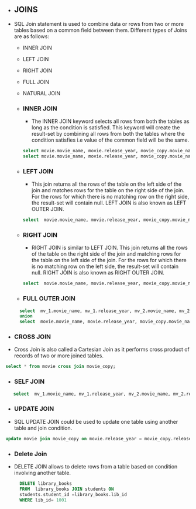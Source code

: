 - ## JOINS
- SQL Join statement is used to combine data or rows from two or more tables based on a common field between them. Different types of Joins are as follows: 

  - INNER JOIN
  - LEFT JOIN
  - RIGHT JOIN
  - FULL JOIN
  - NATURAL JOIN 

  
  - ### INNER JOIN
    - The INNER JOIN keyword selects all rows from both the tables as long as the condition is satisfied. This keyword will create the result-set by combining all rows from both the tables where the condition satisfies i.e value of the common field will be the same.
    
    ```sql
    select movie.movie_name, movie.release_year, movie_copy.movie_name, movie_copy.release_year from movie inner join movie_copy on movie.movie_name = movie_copy.movie_name;
    select movie.movie_name, movie.release_year, movie_copy.movie_name, movie_copy.release_year from movie join movie_copy on movie.movie_name = movie_copy.movie_name; -- JOIN is als same as INNER JOIN
    ```
    
  
  - ### LEFT JOIN
    - This join returns all the rows of the table on the left side of the join and matches rows for the table on the right side of the join. For the rows for which there is no matching row on the right side, the result-set will contain null. LEFT JOIN is also known as LEFT OUTER JOIN.
    
    ```sql
    select  movie.movie_name, movie.release_year, movie_copy.movie_name, movie_copy.release_year from movie left join movie_copy on movie.movie_name = movie_copy.movie_name;
    ```
  - ### RIGHT JOIN
    - RIGHT JOIN is similar to LEFT JOIN. This join returns all the rows of the table on the right side of the join and matching rows for the table on the left side of the join. For the rows for which there is no matching row on the left side, the result-set will contain null. RIGHT JOIN is also known as RIGHT OUTER JOIN.
    ```sql
    select  movie.movie_name, movie.release_year, movie_copy.movie_name, movie_copy.release_year from movie right join movie_copy on movie.movie_name = movie_copy.movie_name;
    ```
  - ### FULL OUTER JOIN
  ```sql
    select  mv_1.movie_name, mv_1.release_year, mv_2.movie_name, mv_2.release_year from movie as mv_1 left join movie_copy as mv_2 on mv_1.movie_name = mv_2.movie_name
    union
    select  movie.movie_name, movie.release_year, movie_copy.movie_name, movie_copy.release_year from movie right join movie_copy on movie.movie_name = movie_copy.movie_name;
  ```

 - ### CROSS JOIN
  - Cross Join is also called a Cartesian Join as it performs cross product of records of two or more joined tables. 
  ```sql
  select * from movie cross join movie_copy; 
  ```

 - ### SELF JOIN
 ```sql
    select  mv_1.movie_name, mv_1.release_year, mv_2.movie_name, mv_2.release_year from movie mv_1 join movie_copy mv_2 on mv_1.movie_name = mv_2.movie_name;
 ```
 - ### UPDATE JOIN
 - SQL UPDATE JOIN could be used to update one table using another table and join condition.


 ```sql
 update movie join movie_copy on movie.release_year = movie_copy.release_year set movie.movie_name = movie_copy.movie_name;
 ```
- ### Delete Join
- DELETE JOIN allows to delete rows from a table based on condition involving another table.
  ```sql
    DELETE library_books
    FROM  library_books JOIN students ON
    students.student_id =library_books.lib_id
    WHERE lib_id= 1001
  ```